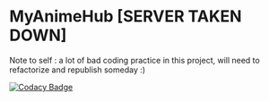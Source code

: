 # MyAnimeHub [SERVER TAKEN DOWN]
Note to self : a lot of bad coding practice in this project, will need to refactorize and republish someday :)

[![Codacy Badge](https://app.codacy.com/project/badge/Grade/b0e9ec59577b4ae28e7d30f7e61344a6)](https://www.codacy.com/gh/hazrid93/MyAnimeHub/dashboard?utm_source=github.com&amp;utm_medium=referral&amp;utm_content=hazrid93/MyAnimeHub&amp;utm_campaign=Badge_Grade)
